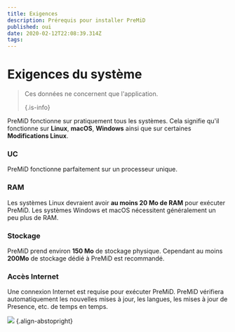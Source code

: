 ```yaml
---
title: Exigences
description: Prérequis pour installer PreMiD
published: oui
date: 2020-02-12T22:08:39.314Z
tags:
---
```


# Exigences du système

> Ces données ne concernent que l'application. 
> 
> {.is-info}

PreMiD fonctionne sur pratiquement tous les systèmes. Cela signifie qu'il fonctionne sur **Linux**, **macOS**, **Windows** ainsi que sur certaines **Modifications Linux**.

### UC
PreMiD fonctionne parfaitement sur un processeur unique.

### RAM
Les systèmes Linux devraient avoir **au moins 20 Mo de RAM** pour exécuter PreMiD. Les systèmes Windows et macOS nécessitent généralement un peu plus de RAM.

### Stockage
PreMiD prend environ **150 Mo** de stockage physique. Cependant au moins **200Mo** de stockage dédié à PreMiD est recommandé.

### Accès Internet
Une connexion Internet est requise pour exécuter PreMiD. PreMiD vérifiera automatiquement les nouvelles mises à jour, les langues, les mises à jour de Presence, etc. de temps en temps.

![](https://a.icons8.com/ViUXyjOj/f4tFww/svg.svg) {.align-abstopright}
